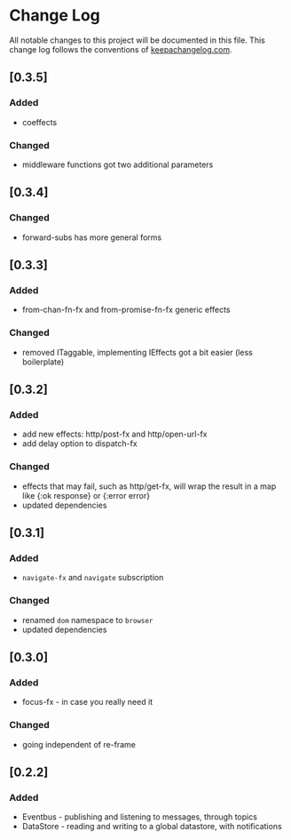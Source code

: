 # Change Log
All notable changes to this project will be documented in this file. This change log follows the conventions of [keepachangelog.com](http://keepachangelog.com/).

## [0.3.5]
### Added
- coeffects

### Changed
- middleware functions got two additional parameters

## [0.3.4]
### Changed
- forward-subs has more general forms

## [0.3.3]
### Added
- from-chan-fn-fx and from-promise-fn-fx generic effects

### Changed
- removed ITaggable, implementing IEffects got a bit easier (less boilerplate)

## [0.3.2]
### Added
- add new effects: http/post-fx and http/open-url-fx
- add delay option to dispatch-fx

### Changed
- effects that may fail, such as http/get-fx, will wrap the result in a map like {:ok response} or {:error error}
- updated dependencies

## [0.3.1]
### Added
- `navigate-fx` and `navigate` subscription

### Changed
- renamed `dom` namespace to `browser`
- updated dependencies

## [0.3.0]
### Added
- focus-fx - in case you really need it

### Changed
- going independent of re-frame

## [0.2.2]
### Added
- Eventbus - publishing and listening to messages, through topics
- DataStore - reading and writing to a global datastore, with notifications